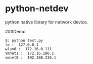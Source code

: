 python-netdev
=============

python native library for network device.

###Demo
```shell
$: python test.py
lo :  127.0.0.1
wlan0 :  172.16.0.111
vmnet1 :  172.16.190.1
vmnet8 :  192.168.236.1
```
